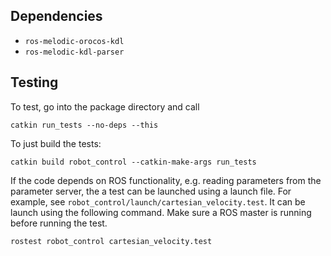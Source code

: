 ## Dependencies

- `ros-melodic-orocos-kdl`
- `ros-melodic-kdl-parser`

## Testing

To test, go into the package directory and call

```
catkin run_tests --no-deps --this
```

To just build the tests:

```
catkin build robot_control --catkin-make-args run_tests
```

If the code depends on ROS functionality, e.g. reading parameters from the parameter server, the a test can be launched using a launch file. For example, see `robot_control/launch/cartesian_velocity.test`. It can be launch using the following command. Make sure a ROS master is running before running the test.

```
rostest robot_control cartesian_velocity.test
```

